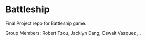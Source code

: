 # Battleship
Final Project repo for Battleship game.

Group Members: Robert Tzou, Jacklyn Dang, Oswalt Vasquez , .
